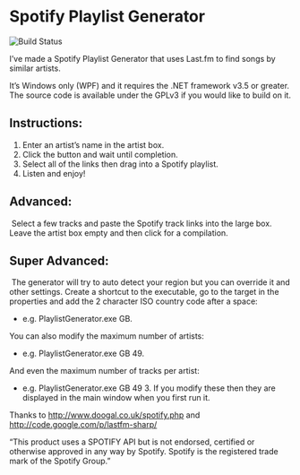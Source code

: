 # Spotify Playlist Generator

![Build Status](https://ci.appveyor.com/api/projects/status/github/jpsingleton/Spotify-Playlist-Generator?retina=true "Build Status")

I’ve made a Spotify Playlist Generator that uses Last.fm to find songs by similar artists.

It’s Windows only (WPF) and it requires the .NET framework v3.5 or greater. The source code is available under the GPLv3 if you would like to build on it.

## Instructions:
1. Enter an artist’s name in the artist box.
2. Click the button and wait until completion.
3. Select all of the links then drag into a Spotify playlist.
4. Listen and enjoy!

## Advanced:
 Select a few tracks and paste the Spotify track links into the large box. Leave the artist box empty and then click for a compilation.

## Super Advanced:
 The generator will try to auto detect your region but you can override it and other settings. Create a shortcut to the executable, go to the target in the properties and add the 2 character ISO country code after a space: 
* e.g. PlaylistGenerator.exe GB. 

You can also modify the maximum number of artists: 
* e.g. PlaylistGenerator.exe GB 49. 

And even the maximum number of tracks per artist: 
* e.g. PlaylistGenerator.exe GB 49 3. 
If you modify these then they are displayed in the main window when you first run it.

Thanks to http://www.doogal.co.uk/spotify.php and http://code.google.com/p/lastfm-sharp/

“This product uses a SPOTIFY API but is not endorsed, certified or otherwise approved in any way by Spotify. Spotify is the registered trade mark of the Spotify Group.”
